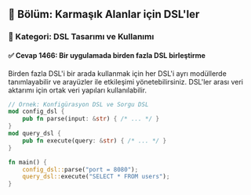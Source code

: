 ## 📘 Bölüm: Karmaşık Alanlar için DSL'ler
### 🔹 Kategori: DSL Tasarımı ve Kullanımı
#### ✅ Cevap 1466: Bir uygulamada birden fazla DSL birleştirme

Birden fazla DSL'i bir arada kullanmak için her DSL'i ayrı modüllerde tanımlayabilir ve arayüzler ile etkileşimi yönetebilirsiniz. DSL'ler arası veri aktarımı için ortak veri yapıları kullanılabilir.

```rust
// Örnek: Konfigürasyon DSL ve Sorgu DSL
mod config_dsl {
    pub fn parse(input: &str) { /* ... */ }
}
mod query_dsl {
    pub fn execute(query: &str) { /* ... */ }
}

fn main() {
    config_dsl::parse("port = 8080");
    query_dsl::execute("SELECT * FROM users");
}
```
